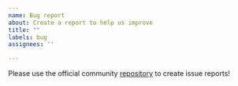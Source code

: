 ```yaml
---
name: Bug report
about: Create a report to help us improve
title: ""
labels: bug
assignees: ''

---
```


Please use the official community [repository](https://github.com/gohornet/hornet) to create issue reports!
